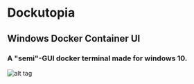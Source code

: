 # Dockutopia
## Windows Docker Container UI
### A "semi"-GUI docker terminal made for windows 10.

![alt tag](https://github.com/thestreetcode/Dockutopia/blob/master/dockutopia.jpg)

